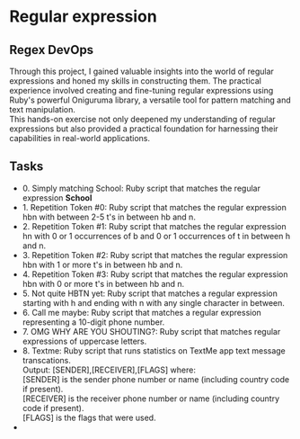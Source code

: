 <h1>Regular expression</h1>
<h2>Regex DevOps</h2>

<p>Through this project, I gained valuable insights into the world of regular expressions and honed my skills in constructing them. The practical experience involved creating and fine-tuning regular expressions using Ruby's powerful Oniguruma library, a versatile tool for pattern matching and text manipulation. <br>This hands-on exercise not only deepened my understanding of regular expressions but also provided a practical foundation for harnessing their capabilities in real-world applications.</p>

<h2>Tasks</h2>
<ul>
<li>0. Simply matching School: Ruby script that matches the regular expression <b>School</b></li>
<li>1. Repetition Token #0: Ruby script that matches the regular expression hbn with between 2-5 t's in between hb and n. </li>
<li>2. Repetition Token #1: Ruby script that matches the regular expression hn with 0 or 1 occurrences of b and 0 or 1 occurrences of t in between h and n.</li>
<li>3. Repetition Token #2: Ruby script that matches the regular expression hbn with 1 or more t's in between hb and n.</li>
<li>4. Repetition Token #3: Ruby script that matches the regular expression hbn with 0 or more t's in between hb and n.</li>
<li>5. Not quite HBTN yet: Ruby script that matches a regular expression starting with h and ending with n with any single character in between.</li>
<li>6. Call me maybe: Ruby script that matches a regular expression representing a 10-digit phone number.</li>
<li>7. OMG WHY ARE YOU SHOUTING?: Ruby script that matches regular expressions of uppercase letters.</li>
<li>8. Textme: Ruby script that runs statistics on TextMe app text message transcations.<br>
Output: [SENDER],[RECEIVER],[FLAGS] where:<br>
[SENDER] is the sender phone number or name (including country code if present).<br>
[RECEIVER] is the receiver phone number or name (including country code if present).<br>
[FLAGS] is the flags that were used.<li>
</ul>
